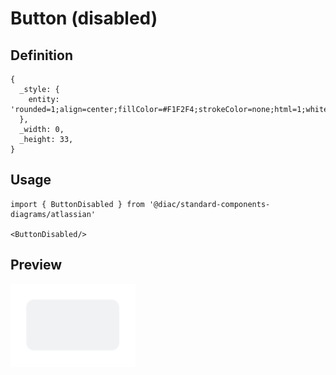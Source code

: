 # Button (disabled)

## Definition

```
{
  _style: { 
    entity: 'rounded=1;align=center;fillColor=#F1F2F4;strokeColor=none;html=1;whiteSpace=wrap;fontColor=#A5ADBA;fontSize=12',
  },
  _width: 0,
  _height: 33,
}
```

## Usage

```
import { ButtonDisabled } from '@diac/standard-components-diagrams/atlassian'

<ButtonDisabled/>
```

## Preview

<img src="./button-disabled.png" width="200"/>
